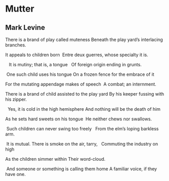 # Mutter
## Mark Levine
There is a brand of play called muteness
Beneath the play yard’s interlacing branches.

It appeals to children born
 Entre deux guerres, whose specialty it is.

   It is mutiny; that is, a tongue
  Of foreign origin ending in grunts.

 One such child uses his tongue
On a frozen fence for the embrace of it

For the mutating appendage makes of speech
 A combat; an internment.

There is a brand of child assisted to the play yard
By his keeper fussing with his zipper.

  Yes, it is cold in the high hemisphere
And nothing will be the death of him

As he sets hard sweets on his tongue
 He neither chews nor swallows.

 Such children can never swing too freely
  From the elm’s loping barkless arm.

 It is mutual. There is smoke on the air, tarry,
  Commuting the industry on high

As the children simmer within
Their word-cloud.

 And someone or something is calling them home
A familiar voice, if they have one.